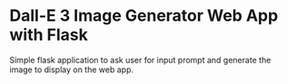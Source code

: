 # Dall-E 3 Image Generator Web App with Flask
Simple flask application to ask user for input prompt and generate the image to display on the web app. 
